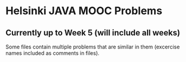 # Helsinki JAVA MOOC Problems
## Currently up to Week 5 (will include all weeks)

Some files contain multiple problems that
are similar in them (excercise names included as comments in files).

